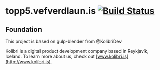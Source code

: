 # topp5.vefverdlaun.is [![Build Status](https://travis-ci.org/svef/topp5.vefverdlaun.is.svg?branch=master)](https://travis-ci.org/svef/topp5.vefverdlaun.is)



## Foundation

This project is based on gulp-blender from @KolibriDev

Kolibri is a digital product development company based in Reykjavík, Iceland. To learn more about us, check out [www.kolibri.is](http://www.kolibri.is).
